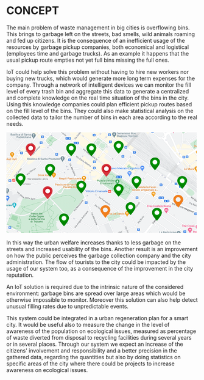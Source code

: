 # CONCEPT

The main problem of waste management in big cities is overflowing bins. This brings to garbage left on the streets, bad smells, wild animals roaming and fed up citizens. It is the consequence of an inefficient usage of the resources by garbage pickup companies, both economical and logistical (employees time and garbage trucks). As an example it happens that the usual pickup route empties not yet full bins missing the full ones.

IoT could help solve this problem without having to hire new workers nor buying new trucks, which would generate more long term expenses for the company. Through a network of intelligent devices we can monitor the fill level of every trash bin and aggregate this data to generate a centralized and complete knowledge on the real time situation of the bins in the city.
Using this knowledge companies could plan efficient pickup routes based on the fill level of the bins. They could also make statistical analysis on the collected data to tailor the number of bins in each area according to the real needs.

<img src="../../img/concept.png" width="500">

In this way the urban welfare increases thanks to less garbage on the streets and increased usability of the bins. Another result is an improvement on how the public perceives the garbage collection company and the city administration. The flow of tourists to the city could be impacted by the usage of our system too, as a consequence of the improvement in the city reputation.

An IoT solution is required due to the intrinsic nature of the considered environment: garbage bins are spread over large areas which would be otherwise impossible to monitor. Moreover this solution can also help detect unusual filling rates due to unpredictable events.

This system could be integrated in a urban regeneration plan for a smart city. It would be useful also to measure the change in the level of awareness of the population on ecological issues, measured as percentage of waste diverted from disposal to recycling facilities during several years or in several places. Through our system we expect an increase of the citizens' involvement and responsibility and a better precision in the gathered data, regarding the quantities but also by doing statistics on specific areas of the city where there could be projects to increase awareness on ecological issues.
